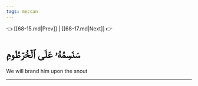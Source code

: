 ```yaml
---
tags: meccan
---
```


👈 [[68-15.md|Prev]] | [[68-17.md|Next]] 👉

# سَنَسِمُهُۥ عَلَى ٱلۡخُرۡطُومِ

We will brand him upon the snout

---

